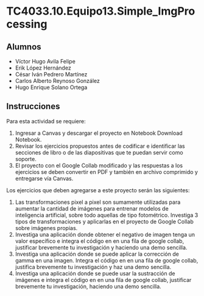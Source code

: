 # TC4033.10.Equipo13.Simple_ImgProcessing

## Alumnos

- Víctor Hugo Avila Felipe
- Erik López Hernández
- César Iván Pedrero Martínez
- Carlos Alberto Reynoso González
- Hugo Enrique Solano Ortega

## Instrucciones

Para esta actividad se requiere:

1. Ingresar a Canvas y descargar el proyecto en Notebook Download Notebook.
2. Revisar los ejercicios propuestos antes de codificar e identificar las secciones de libro o de las diapositivas que te puedan servir como soporte.
3. El proyecto con el Google Collab modificado y las respuestas a los ejercicios se deben convertir en PDF y también en archivo comprimido y entregarse vía Canvas.

Los ejercicios que deben agregarse a este proyecto serán las siguientes:

1. Las transformaciones pixel a pixel son sumamente utilizadas para aumentar la cantidad de imágenes para entrenar modelos de inteligencia artificial, sobre todo aquellas de tipo fotométrico. Investiga 3 tipos de transformaciones y aplicarlas en el proyecto de Google Collab sobre imágenes propias.
2. Investiga una aplicación donde obtener el negativo de imagen tenga un valor específico e integra el código en en una fila de google collab, justificar brevemente tu investigación y haciendo una demo sencilla.
3. Investiga una aplicación donde se puede aplicar la corrección de gamma en una imagen. Integra el código en en una fila de google collab, justifica brevemente tu investigación y haz una demo sencilla.
4. Investiga una aplicación donde se puede usar la sustracción de imágenes e integra el código en en una fila de google collab, justificar brevemente tu investigación, haciendo una demo sencilla.
